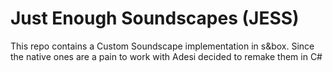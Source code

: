 # Just Enough Soundscapes (JESS)
This repo contains a Custom Soundscape implementation in s&amp;box. Since the native ones are a pain to work with Adesi decided to remake them in C#
